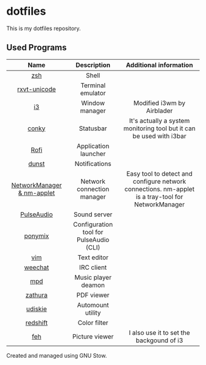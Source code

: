 dotfiles
========

This is my dotfiles repository.

Used Programs
-------------
|                                     Name                                     |               Description               |                                       Additional information                                       |
|:----------------------------------------------------------------------------:|:---------------------------------------:|:--------------------------------------------------------------------------------------------------:|
|                           [zsh](http://www.zsh.org)                          |                  Shell                  |                                                                                                    |
|         [rxvt-unicode](http://software.schmorp.de/pkg/rxvt-unicode)           |              Terminal emulator          |                                                                              |
|                     [i3](https://github.com/Airblader/i3)                    |              Window manager             |                                     Modified i3wm by Airblader                                     |
|                     [conky](http://conky.sourceforge.net)                    |                Statusbar                |                It's actually a system monitoring tool but it can be used with i3bar                |
|                 [Rofi](https://davedavenport.github.io/rofi)                 |           Application launcher          |                                                                                                    |
|                     [dunst](http://www.knopwob.org/dunst)                    |              Notifications              |                                                                                                    |
| [NetworkManager & nm-applet](https://wiki.gnome.org/Projects/NetworkManager) |        Network connection manager       | Easy tool to detect and configure network connections. nm-applet is a tray-tool for NetworkManager |
|       [PulseAudio](http://www.freedesktop.org/wiki/Software/PulseAudio)      |               Sound server              |                                                                                                    |
|               [ponymix](https://github.com/falconindy/ponymix)               | Configuration tool for PulseAudio (CLI) |                                                                                                    |
|                           [vim](http://www.vim.org)                          |               Text editor               |                                                                                                    |
|                        [weechat](https://weechat.org)                        |                IRC client               |                                                                                                    |
|                         [mpd](http://www.musicpd.org)                        |           Music player deamon           |                                                                                                    |
|                 [zathura](https://pwmt.org/projects/zathura)                 |                PDF viewer               |                                                                                                    |
|                 [udiskie](https://github.com/coldfix/udiskie)                |            Automount utility            |                                                                                                    |
|                     [redshift](http://jonls.dk/redshift)                     |               Color filter              |                                                                                                    |
|                       [feh](http://feh.finalrewind.org)                      |              Picture viewer             |                              I also use it to set the backgound of i3                              |

Created and managed using GNU Stow. 
